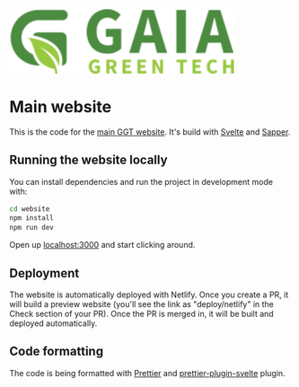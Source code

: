 <img src="static/GaiaGreenTechLogo.svg" width=400 alt="Gaia Green Tech" />

# Main website

This is the code for the [main GGT website](https://gaiagreen.tech). It's build with [Svelte](https://svelte.dev/) and [Sapper](https://github.com/sveltejs/sapper).

## Running the website locally

You can install dependencies and run the project in development mode with:

```bash
cd website
npm install
npm run dev
```

Open up [localhost:3000](http://localhost:3000) and start clicking around.

## Deployment

The website is automatically deployed with Netlify. Once you create a PR, it will build a preview website (you'll see the link as "deploy/netlify" in the Check section of your PR). Once the PR is merged in, it will be built and deployed automatically.

## Code formatting

The code is being formatted with [Prettier](https://prettier.io/) and [prettier-plugin-svelte](https://github.com/sveltejs/prettier-plugin-svelte) plugin.
